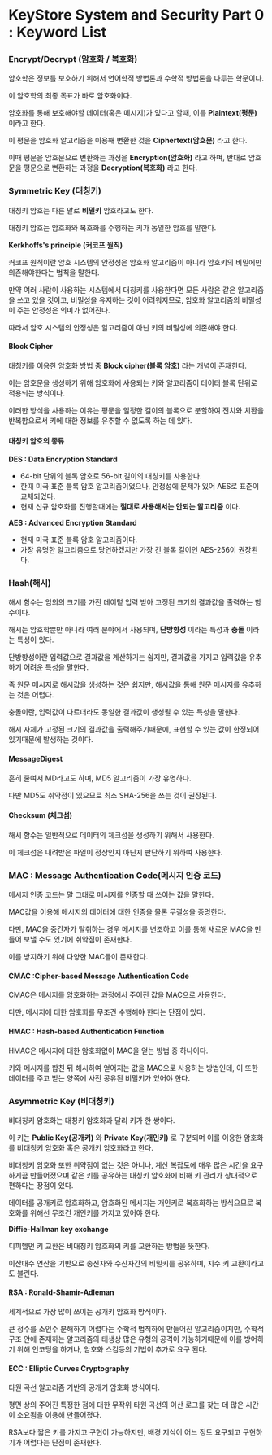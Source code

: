# KeyStore System and Security Part 0 : Keyword List

### Encrypt/Decrypt (암호화 / 복호화)

암호학은 정보를 보호하기 위해서 언어학적 방법론과 수학적 방법론을 다루는 학문이다.

이 암호학의 최종 목표가 바로 암호화이다.

암호화를 통해 보호해야할 데이터(혹은 메시지)가 있다고 할때, 이를 **Plaintext(평문)** 이라고 한다.

이 평문을 암호화 알고리즘을 이용해 변환한 것을 **Ciphertext(암호문)** 라고 한다.

이때 평문을 암호문으로 변환화는 과정을 **Encryption(암호화)** 라고 하며, 반대로 암호문을 평문으로 변환하는 과정을 **Decryption(복호화)** 라고 한다.

### Symmetric Key (대칭키)

대칭키 암호는 다른 말로 **비밀키** 암호라고도 한다.

대칭키 암호는 암호화와 복호화를 수행하는 키가 동일한 암호를 말한다.

**Kerkhoffs's principle (커코프 원칙)**

커코프 원칙이란 암호 시스템의 안정성은 암호화 알고리즘이 아니라 암호키의 비밀에만 의존해야한다는 법칙을 말한다.

만약 여러 사람이 사용하는 시스템에서 대칭키를 사용한다면 모든 사람은 같은 알고리즘을 쓰고 있을 것이고, 비밀성을 유지하는 것이 어려워지므로, 암호화 알고리즘의 비밀성이 주는 안정성은 의미가 없어진다.

따라서 암호 시스템의 안정성은 알고리즘이 아닌 키의 비밀성에 의존해야 한다.

#### Block Cipher

대칭키를 이용한 암호화 방법 중 **Block cipher(블록 암호)** 라는 개념이 존재한다.

이는 암호문을 생성하기 위해 암호화에 사용되는 키와 알고리즘이 데이터 블록 단위로 적용되는 방식이다.

이러한 방식을 사용하는 이유는 평문을 일정한 길이의 블록으로 분할하여 전치와 치환을 반복함으로서 키에 대한 정보를 유추할 수 없도록 하는 데 있다.

#### 대칭키 암호의 종류
**DES : Data Encryption Standard**
- 64-bit 단위의 블록 암호로 56-bit 길이의 대칭키를 사용한다.
- 한때 미국 표준 블록 암호 알고리즘이었으나, 안정성에 문제가 있어 AES로 표준이 교체되었다.
- 현재 신규 암호화를 진행할때에는 **절대로 사용해서는 안되는 알고리즘** 이다.

**AES : Advanced Encryption Standard**
- 현재 미국 표준 블록 암호 알고리즘이다.
- 가장 유명한 알고리즘으로 당연하겠지만 가장 긴 블록 길이인 AES-256이 권장된다.

### Hash(해시)

해시 함수는 임의의 크기를 가진 데이텉 입력 받아 고정된 크기의 결과값을 출력하는 함수이다.

해시는 암호학뿐만 아니라 여러 분야에서 사용되며, **단방향성** 이라는 특성과 **충돌** 이라는 특성이 있다.

단방향성이란 입력값으로 결과값을 계산하기는 쉽지만, 결과값을 가지고 입력값을 유추하기 어려운 특성을 말한다.

즉 원문 메시지로 해시값을 생성하는 것은 쉽지만, 해시값을 통해 원문 메시지를 유추하는 것은 어렵다.

충돌이란, 입력값이 다르더라도 동일한 결과값이 생성될 수 있는 특성을 말한다.

해시 자체가 고정된 크기의 결과값을 출력해주기때문에, 표현할 수 있는 값이 한정되어있기때문에 발생하는 것이다.

#### MessageDigest

흔히 줄여서 MD라고도 하며, MD5 알고리즘이 가장 유명하다.

다만 MD5도 취약점이 있으므로 최소 SHA-256을 쓰는 것이 권장된다.

#### Checksum (체크섬)

해시 함수는 일반적으로 데이터의 체크섬을 생성하기 위해서 사용한다.

이 체크섬은 내려받은 파일이 정상인지 아닌지 판단하기 위하여 사용한다.

### MAC : Message Authentication Code(메시지 인증 코드)

메시지 인증 코드는 말 그대로 메시지를 인증할 때 쓰이는 값을 말한다.

MAC값을 이용해 메시지의 데이터에 대한 인증을 물론 무결성을 증명한다.

다만, MAC을 중간자가 탈취하는 경우 메시지를 변조하고 이를 통해 새로운 MAC을 만들어 보낼 수도 있기에 취약점이 존재한다.

이를 방지하기 위해 다양한 MAC들이 존재한다.

#### CMAC :Cipher-based Message Authentication Code

CMAC은 메시지를 암호화하는 과정에서 주어진 값을 MAC으로 사용한다.

다만, 메시지에 대한 암호화를 무조건 수행해야 한다는 단점이 있다.

#### HMAC : Hash-based Authentication Function

HMAC은 메시지에 대한 암호화없이 MAC을 얻는 방법 중 하나이다.

키와 메시지를 합친 뒤 해시하여 얻어지는 값을 MAC으로 사용하는 방법인데, 이 또한 데이터를 주고 받는 양쪽에 사전 공유된 비밀키가 있어야 한다.

### Asymmetric Key (비대칭키)

비대칭키 암호화는 대칭키 암호화과 달리 키가 한 쌍이다.

이 키는 **Public Key(공개키)** 와 **Private Key(개인키)** 로 구분되며 이를 이용한 암호화를 비대칭키 암호화 혹은 공개키 암호화라고 한다.

비대칭키 암호화 또한 취약점이 없는 것은 아니나, 계산 복잡도에 매우 많은 시간을 요구하게끔 만들어졌으며 같은 키를 공유하는 대칭키 암호화에 비해 키 관리가 상대적으로 편하다는 장점이 있다.

데이터를 공개키로 암호화하고, 암호화된 메시지는 개인키로 복호화하는 방식으므로 복호화를 위해선 무조건 개인키를 가지고 있어야 한다.

**Diffie-Hallman key exchange**

디피헬먼 키 교환은 비대칭키 암호화의 키를 교환하는 방법을 뜻한다.

이산대수 연산을 기반으로 송신자와 수신자간의 비밀키를 공유하며, 지수 키 교환이라고도 불린다.

#### RSA : Ronald-Shamir-Adleman

세계적으로 가장 많이 쓰이는 공개키 암호화 방식이다.

큰 정수를 소인수 분해하기 어렵다는 수학적 법칙하에 만들어진 알고리즘이지만, 수학적 구조 안에 존재하는 알고리즘의 태생상 많은 유형의 공격이 가능하기때문에 이를 방어하기 위해 인코딩을 하거나, 암호화 스킴등의 기법이 추가로 요구 된다.

#### ECC : Elliptic Curves Cryptography

타원 곡선 알고리즘 기반의 공개키 암호화 방식이다.

평면 상의 주어진 특정한 점에 대한 무작위 타원 곡선의 이산 로그를 찾는 데 많은 시간이 소요됨을 이용해 만들어졌다.

RSA보다 짧은 키를 가지고 구현이 가능하지만, 배경 지식이 어느 정도 요구되고 구현하기가 어렵다는 단점이 존재한다.